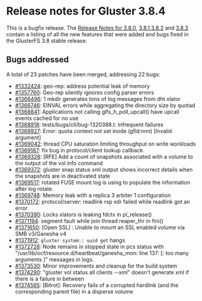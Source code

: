 # Release notes for Gluster 3.8.4

This is a bugfix release. The [Release Notes for 3.8.0](3.8.0.md),
[3.8.1](3.8.1.md),[3.8.2](3.8.2.md) and [3.8.3](3.8.3.md) contain a listing of
all the new features that were added and bugs fixed in the GlusterFS 3.8 stable
release.

## Bugs addressed

A total of 23 patches have been merged, addressing 22 bugs:

- [#1332424](https://bugzilla.redhat.com/1332424): geo-rep: address potential leak of memory
- [#1357760](https://bugzilla.redhat.com/1357760): Geo-rep silently ignores config parser errors
- [#1366496](https://bugzilla.redhat.com/1366496): 1 mkdir generates tons of log messages from dht xlator
- [#1366746](https://bugzilla.redhat.com/1366746): EINVAL errors while aggregating the directory size by quotad
- [#1368841](https://bugzilla.redhat.com/1368841): Applications not calling glfs_h_poll_upcall() have upcall events cached for no use
- [#1368918](https://bugzilla.redhat.com/1368918): tests/bugs/cli/bug-1320388.t: Infrequent failures
- [#1368927](https://bugzilla.redhat.com/1368927): Error: quota context not set inode (gfid:nnn) [Invalid argument]
- [#1369042](https://bugzilla.redhat.com/1369042): thread CPU saturation limiting throughput on write workloads
- [#1369187](https://bugzilla.redhat.com/1369187): fix bug in protocol/client lookup callback
- [#1369328](https://bugzilla.redhat.com/1369328): [RFE] Add a count of snapshots associated with a volume to the output of the vol info command
- [#1369372](https://bugzilla.redhat.com/1369372): gluster snap status xml output shows incorrect details when the snapshots are in deactivated state
- [#1369517](https://bugzilla.redhat.com/1369517): rotated FUSE mount log is using to populate the information after log rotate.
- [#1369748](https://bugzilla.redhat.com/1369748): Memory leak with a replica 3 arbiter 1 configuration
- [#1370172](https://bugzilla.redhat.com/1370172): protocol/server: readlink rsp xdr failed  while readlink got an error
- [#1370390](https://bugzilla.redhat.com/1370390): Locks xlators is leaking fdctx in pl_release()
- [#1371194](https://bugzilla.redhat.com/1371194): segment fault while join thread reaper_thr in fini()
- [#1371650](https://bugzilla.redhat.com/1371650): [Open SSL] : Unable to mount an SSL enabled volume via SMB v3/Ganesha v4
- [#1371912](https://bugzilla.redhat.com/1371912): `gluster system:: uuid get` hangs
- [#1372728](https://bugzilla.redhat.com/1372728): Node remains in stopped state in pcs status with "/usr/lib/ocf/resource.d/heartbeat/ganesha_mon: line 137: [: too many arguments ]" messages in logs.
- [#1373530](https://bugzilla.redhat.com/1373530): Minor improvements and cleanup for the build system
- [#1374290](https://bugzilla.redhat.com/1374290): "gluster vol status all clients --xml" doesn't generate xml if there is a failure in between
- [#1374565](https://bugzilla.redhat.com/1374565): [Bitrot]: Recovery fails of a corrupted hardlink (and the corresponding parent file) in a disperse volume
